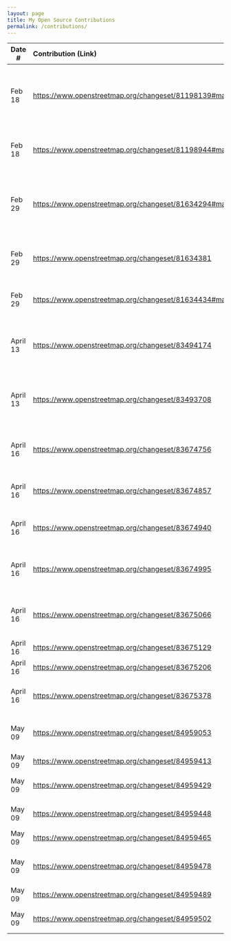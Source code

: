 ```yaml
---
layout: page
title: My Open Source Contributions
permalink: /contributions/
---
```


<!--
Type of the contribution should be "Wikipedia edit", "OpenStreet Map feature", "Documentation", "Course website", "Blog",
"Browse Add-on", etc.

The description should include a brief summary of what you did.

Replace the first row with your own contribution. 

-->





| Date #       | Contribution (Link)  | Type  | Description |
|---|:---|:---|:---|
| Feb 18   | https://www.openstreetmap.org/changeset/81198139#map=19/-6.22679/106.60815    | OpenStreetMap    |   Added a Starbucks location in my home country (Jakarta, Indonesia)    |
|   Feb 18  |  https://www.openstreetmap.org/changeset/81198944#map=19/-6.19330/106.82381   |  OpenStreetMap   | Added missing name to Hotel in Indonesia      |
|   Feb 29  |  https://www.openstreetmap.org/changeset/81634294#map=19/-6.22595/106.79782   |   OpenStreetMap    |   Added Cork & Screw Country Club (Senayan - Jakarta, Indonesia)   |
|   Feb 29  |  https://www.openstreetmap.org/changeset/81634381   |   OpenStreetMap    |   Added restaurants (Senayan - Jakarta, Indonesia)   |
|   Feb 29  | https://www.openstreetmap.org/changeset/81634434#map=18/40.72809/-73.98495   |   OpenStreetMap    |   Added restaurants in 1st avenue    |
|   April 13  |  https://www.openstreetmap.org/changeset/83494174   |   OpenStreetMap    |   Added cafes and restaurants in koreatown los angeles  |
|   April 13  | https://www.openstreetmap.org/changeset/83493708  |   OpenStreetMap    |   Added apartment buildings near koreatown los angeles   |
|   April 16  | https://www.openstreetmap.org/changeset/83674756  |   OpenStreetMap    |   Added restaurants near koreatown los angeles   |
|   April 16  | https://www.openstreetmap.org/changeset/83674857  |   OpenStreetMap    |   Added restaurants in PIK Area Jakarta   |
|   April 16  | https://www.openstreetmap.org/changeset/83674940  |   OpenStreetMap    |   Added stores in PIK Avenue Jakarta   |
|   April 16  | https://www.openstreetmap.org/changeset/83674995  |   OpenStreetMap    |   Added restaurants and cafe in PIK Area Jakarta   |
|   April 16  | https://www.openstreetmap.org/changeset/83675066  |   OpenStreetMap    |   Added restaurants near PIK area in my hometown   |
|   April 16  | https://www.openstreetmap.org/changeset/83675129  |   OpenStreetMap    |   Named a building   |
|   April 16  | https://www.openstreetmap.org/changeset/83675206  |   OpenStreetMap    |   Add restaurants    |
|   April 16  | https://www.openstreetmap.org/changeset/83675378  |   OpenStreetMap    |   Add restaurants in hospital in Jakarta   |
|   May 09  | https://www.openstreetmap.org/changeset/84959053  |   OpenStreetMap    |   Add buildings in downtown SF  |
|   May 09  | https://www.openstreetmap.org/changeset/84959413  |   OpenStreetMap    |   Add pub in SF  |
|   May 09  | https://www.openstreetmap.org/changeset/84959429  |   OpenStreetMap    |   Add restaurant in SF  |
|   May 09  | https://www.openstreetmap.org/changeset/84959448  |   OpenStreetMap    |   Add restaurant in SF  |
|   May 09  | https://www.openstreetmap.org/changeset/84959465 |   OpenStreetMap    |   Add cafe in SF  |
|   May 09  | https://www.openstreetmap.org/changeset/84959478 |   OpenStreetMap    |   Add acai bowl restaurant in SF  |
|   May 09  | https://www.openstreetmap.org/changeset/84959489  |   OpenStreetMap    |   Add gym in SF  |
|   May 09  | https://www.openstreetmap.org/changeset/84959502 |   OpenStreetMap    |   Add apartment in SF  |




